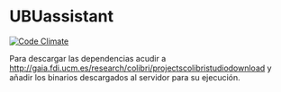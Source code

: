 # UBUassistant

[![Code Climate](https://codeclimate.com/github/cloudfoundry/membrane.png)](https://codeclimate.com/github/DanielSantidrian/UBUassistant)

Para descargar las dependencias acudir a http://gaia.fdi.ucm.es/research/colibri/projectscolibristudiodownload y añadir los binarios descargados al servidor para su ejecución.
